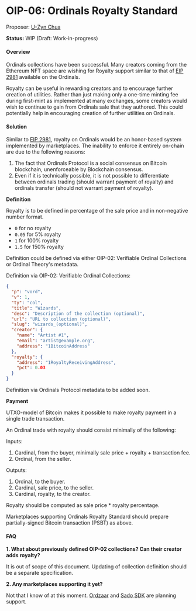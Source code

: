 # OIP-06: Ordinals Royalty Standard

Proposer: [U-Zyn Chua](https://twitter.com/uzyn)

**Status:** WIP (Draft: Work-in-progress)

#### Overview

Ordinals collections have been successful. Many creators coming from the Ethereum NFT space are wishing for Royalty support similar to that of [EIP 2981](https://eips.ethereum.org/EIPS/eip-2981) available on the Ordinals.

Royalty can be useful in rewarding creators and to encourage further creation of utilities. Rather than just making only a one-time minting fee during first-mint as implemented at many exchanges, some creators would wish to continue to gain from Ordinals sale that they authored. This could potentially help in encouraging creation of further utilities on Ordinals.

#### Solution

Similar to [EIP 2981](https://eips.ethereum.org/EIPS/eip-2981), royalty on Ordinals would be an honor-based system implemented by marketplaces. The inability to enforce it entirely on-chain are due to the following reasons:

1. The fact that Ordinals Protocol is a social consensus on Bitcoin blockchain, unenforceable by Blockchain consensus.
2. Even if it is technically possible, it is not possible to differentiate between ordinals trading (should warrant payment of royalty) and ordinals transfer (should not warrant payment of royalty).

**Definition**

Royalty is to be defined in percentage of the sale price and in non-negative number format.

* `0` for no royalty
* `0.05` for 5% royalty
* `1` for 100% royalty
* `1.5` for 150% royalty

Definition could be defined via either OIP-02: Verifiable Ordinal Collections or Ordinal Theory's metadata.

Definition via OIP-02: Verifiable Ordinal Collections:

```json
{
  "p": "vord",
  "v": 1,
  "ty": "col",
  "title": "Wizards",
  "desc": "Description of the collection (optional)",
  "url": "URL to collection (optional)",
  "slug": "wizards_(optional)",
  "creator": {
    "name": "Artist #1",
    "email": "artist@example.org",
    "address": "1BitcoinAddress"
  },
  "royalty": {
    "address": "1RoyaltyReceivingAddress",
    "pct": 0.03
  }
}
```

Definition via Ordinals Protocol metadata to be added soon.

**Payment**

UTXO-model of Bitcoin makes it possible to make royalty payment in a single trade transaction.

An Ordinal trade with royalty should consist minimally of the following:

Inputs:

1. Cardinal, from the buyer, minimally sale price + royalty + transaction fee.
2. Ordinal, from the seller.

Outputs:

1. Ordinal, to the buyer.
2. Cardinal, sale price, to the seller.
3. Cardinal, royalty, to the creator.

Royalty should be computed as sale price \* royalty percentage.

Marketplaces supporting Ordinals Royalty Standard should prepare partially-signed Bitcoin transaction (PSBT) as above.

#### FAQ

**1. What about previously defined OIP-02 collections? Can their creator adds royalty?**

It is out of scope of this document. Updating of collection definition should be a separate specification.

**2. Any marketplaces supporting it yet?**

Not that I know of at this moment. [Ordzaar](https://ordzaar.com) and [Sado SDK](https://sado.space) are planning support.
